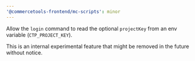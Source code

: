 ```yaml
---
'@commercetools-frontend/mc-scripts': minor
---
```


Allow the `login` command to read the optional `projectKey` from an env variable (`CTP_PROJECT_KEY`).

This is an internal experimental feature that might be removed in the future without notice.
